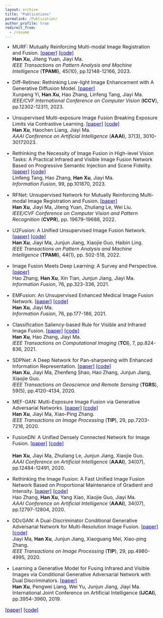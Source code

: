 ```yaml
---
layout: archive
title: "Publications"
permalink: /Publication/
author_profile: true
redirect_from:
  - /resume
---
```


* <font size=3>MURF: Mutually Reinforcing Multi-modal Image Registration and Fusion.
<a href="https://ieeexplore.ieee.org/stamp/stamp.jsp?tp=&arnumber=10145843"><font color=blue>[paper]</font></a>
<a href="https://github.com/hanna-xu/MURF"><font color=blue>[code]</font></a><br>
<b>Han Xu</b>, Jiteng Yuan, Jiayi Ma.<br>
<i>IEEE Transactions on Pattern Analysis and Machine Intelligence</i> (<b>TPAMI</b>), 45(10), pp.12148-12166, 2023.

* <font size=3>Diff-Retinex: Rethinking Low-light Image Enhancement with A Generative Diffusion Model.
<a href="https://openaccess.thecvf.com/content/ICCV2023/papers/Yi_Diff-Retinex_Rethinking_Low-light_Image_Enhancement_with_A_Generative_Diffusion_Model_ICCV_2023_paper.pdf"><font color=blue>[paper]</font></a><br>
Xunpeng Yi, <b>Han Xu</b>, Hao Zhang, Linfeng Tang, Jiayi Ma.<br>
<i>IEEE/CVF International Conference on Computer Vision</i> (<b>ICCV</b>), pp.12302-12311, 2023.

* <font size=3>Unsupervised Multi-exposure Image Fusion Breaking Exposure Limits via Contrastive Learning.
<a href="https://ojs.aaai.org/index.php/AAAI/article/view/25404"><font color=blue>[paper]</font></a>
<a href="https://github.com/HaoochenLiang/MEF-CL"><font color=blue>[code]</font></a><br>
 <b>Han Xu</b>, Haochen Liang, Jiayi Ma. <br>
<i>AAAI Conference on Artificial Intelligence</i> (<b>AAAI</b>), 37(3), 3010-30172023.

* <font size=3>Rethinking the Necessity of Image Fusion in High-level Vision Tasks: A Practical Infrared and Visible Image Fusion Network Based on Progressive Semantic Injection and Scene Fidelity.
<a href="https://pdf.sciencedirectassets.com/272144/1-s2.0-S1566253523X00074/1-s2.0-S1566253523001860/main.pdf?X-Amz-Security-Token=IQoJb3JpZ2luX2VjENT%2F%2F%2F%2F%2F%2F%2F%2F%2F%2FwEaCXVzLWVhc3QtMSJGMEQCIDBNfb4WJqhetMYVENHnTD14IdhkQwv4TwLYMh%2BB7%2BW0AiB%2F5WunfH9XEm4k9lYG5LlnnAPOJntcf4bO47z8EInRkCqzBQhdEAUaDDA1OTAwMzU0Njg2NSIMn2D4J1yvVybj7tC4KpAFBDyetKEgaM%2B5Oi4IyweWdbkvcuUlLvgoE5zBkR46K%2BuqQFhWtK3U93cvXI1WlzOuNioHngkCNxuSdvopudqT9ow%2FhmG8G5I2gbOoGl3SBkxAYraXbyeo8zh15S%2BQlD4PF0R%2F1BE3RAWIsVgm5aoO7E6DbIKnZwucOOGAgg7PmDM6yGtunjlzaIf84TIUk%2BVFejDtR5ilcs8AXBWxit2swQQOTXGnbL%2BW6vm9yhu6Au%2Bu9rY5%2B43KR5682o4BeADfPrX6%2B2%2FMlO%2FozlJkdEPeuN%2BQuJaBfIbz34S8WNVS1UK7HCYNJwsbdC6BlIniF7f0WsTGplEhfRTPuPxEUGzAMcTbPKYiu%2FwjEyjaik5%2BawYkRgGoW5etq7km5evBDlojs2Jd2HL1FOB2zaMTP9amQ%2BtYICZjFDRJkitNflmxBH3uNeqkMuXJ5fwmfPXxRo0UJG%2FU90Xp%2Fe3FMZF6F58txS5rf4dm3peLtOJ6jkAHdnZFwgT92oyjCpugDAX85J%2BnTAxPs0l0TUXLOBW7Hei6H1KCwmI1sJ5CzEffQT20JPNT%2Fl1to%2BKTUKdgPZ5SXSHVWO1nSAznZ9rEgQ%2B4qbGfyVYoLEnEyv7l94VkAN4N024IWuzeUWP0%2BivnmL%2BxFbPzV5TlY6UqPqPi8RELf0oiRjGn3qZnZv%2F%2BBDRI9Np6MZwl43ZRhOdeywUxJWb19G2VbxsVvDf4CdZnTiiEyU%2FHte%2FZ8jlc8oVRes2z0IEPr8KjZ4OG5xBWxKbH1jD2Cud%2B175st5JG%2FnMVJIf6xTfapVopSGDvjvqdwv6siJ4DIVIquRd3NlnaFvFIBSHa6sezwbq5Fv2%2F0YpwIIDgYNITTOL1tYVcWJO6g8WeEfIbgJ8wq7mgrAY6sgEdeIPb%2F%2F6Ago5rWO1DCianMh0ryXgqXZ6KDbW8eWkY3xyAzfMn9MjANmQNAUYI7VZ7Ac5s4%2FQIJ5UV%2BzOoxe1EkhYCavxQaDbJVBVKj5iIPgDKlQnm0GzShDmy75zGWmFerGbvYcdwSKb6Ip6mYYhRROcHDue9MnNIbjlQuXheeP1fPgP80kQ%2F%2BZI2HTTJo8leHs4VJ5quKbFDgvXE%2BX%2Blm4Grc8hPEhDACRHDrLu2CIqU&X-Amz-Algorithm=AWS4-HMAC-SHA256&X-Amz-Date=20231224T123909Z&X-Amz-SignedHeaders=host&X-Amz-Expires=300&X-Amz-Credential=ASIAQ3PHCVTYVXKCDKVG%2F20231224%2Fus-east-1%2Fs3%2Faws4_request&X-Amz-Signature=08a9bde2943b7f83d47d8f21186e15ea09dafde2a5c2412002ae5933b5b7d7e7&hash=81ac35db1fbb7b48796b7e02d0f8c91381c18a84ce2c59691fb877bfc29f9e49&host=68042c943591013ac2b2430a89b270f6af2c76d8dfd086a07176afe7c76c2c61&pii=S1566253523001860&tid=spdf-7beb442b-2b1e-452c-b016-d9909aff46c4&sid=523198c738cc504fde9a01359f9523ab000cgxrqa&type=client&tsoh=d3d3LnNjaWVuY2VkaXJlY3QuY29t&ua=190e5a51075f01560359&rr=83a8e7c8895ab45e&cc=cn"><font color=blue>[paper]</font></a>
<a href="https://github.com/Linfeng-Tang/PSFusion"><font color=blue>[code]</font></a><br>
Linfeng Tang, Hao Zhang, <b>Han Xu</b>, Jiayi Ma.<br>
<i>Information Fusion</i>, 99, pp.101870, 2023.

* <font size=3>RFNet: Unsupervised Network for Mutually Reinforcing Multi-modal Image Registration and Fusion.
<a href="https://openaccess.thecvf.com/content/CVPR2022/papers/Xu_RFNet_Unsupervised_Network_for_Mutually_Reinforcing_Multi-Modal_Image_Registration_and_CVPR_2022_paper.pdf"><font color=blue>[paper]</font></a><br>
<b>Han Xu</b>, Jiayi Ma, Jiteng Yuan, Zhuliang Le, Wei Liu.<br>
<i>IEEE/CVF Conference on Computer Vision and Pattern Recognition</i> (<b>CVPR</b>), pp. 19679-19688, 2022.

* <font size=3>U2Fusion: A Unified Unsupervised Image Fusion Network.
<a href="https://ieeexplore.ieee.org/stamp/stamp.jsp?tp=&arnumber=9151265"><font color=blue>[paper]</font></a>
<a href="https://github.com/hanna-xu/U2Fusion"><font color=blue>[code]</font></a><br>
<b>Han Xu</b>, Jiayi Ma, Junjun Jiang, Xiaojie Guo, Haibin Ling.<br>
<i>IEEE Transactions on Pattern Analysis and Machine Intelligence</i> (<b>TPAMI</b>), 44(1), pp. 502-518, 2022.

* <font size=3> Image Fusion Meets Deep Learning: A Survey and Perspective.
<a href="https://pdf.sciencedirectassets.com/272144/1-s2.0-S1566253521X00073/1-s2.0-S1566253521001342/main.pdf?X-Amz-Security-Token=IQoJb3JpZ2luX2VjENX%2F%2F%2F%2F%2F%2F%2F%2F%2F%2FwEaCXVzLWVhc3QtMSJGMEQCIH3IqgmIc3jWaqQr8ifzjs0nY6OO35flweTGrdVg%2FXOaAiBz9ukI7pikxtMw4ziQyofLUQ6XYn2yxvDdoZzcj2658yqzBQheEAUaDDA1OTAwMzU0Njg2NSIMJanfMuOCiJOam4hPKpAFE5vR3NAcHvfWx7Oo8BK1ZbQ4Z4btc2RTEYFUTy9kAtOGb%2FEqlGt6I2%2BSCgYvBiSi63fDApeRpPq4xws7Ngh6%2FAK3%2FX9JRyUeXYjA7I2E%2FRYXx5IzN7U6Za5114fapZz8T0H5JERSNCBke7NSO7YcJbenX1r2%2B40Mx8G2Tnfa4IhDfaEBi1YSDCX%2BySwtgG05wD%2F5%2B%2FASY0BRBhZswBgcnXXUrMJs0%2Be6AvpdbnWil4sMtOydbhgd5e6rYlQtMH23D9gEnH6afwJpvy9qG08n1U%2BC2I4tdKWZyp1ZyosaQ1CGnLPIC4XGF11Hqo2UoCyHaQ3v%2FESVT7jxkMPpszwa9SodActzaTOqvrfjzidwCtJ8mk6AsbS5SaIX4CI9bvCeTn92Pv%2FKc72DT%2BGXbkk47yvOULXwBxXG2zRcs5pzGilmgMQTcq%2Fo4PLOHF0daTMfPsFkdMYG%2FFliOSM9bx2LGQW%2FPhPZqaT0FYb%2F3gwNB7wzKmcSzTrCq3Lczg9gfAzs53LYoObAJBPeP58k13z3cbICXl1A1WpYsBsrDODY52OQo9b75KuIT2FjhFPxRnN1nD%2FRsJ8gjyGYO08b49P745Ee0rvvKWsGgy0nbcXwiDzJ8DonL80kVCvKNoeOIR%2BbmpKPpq7jn%2ByccWVmxU1oRpkLDrR3MPThEk2yqD%2FQa3%2BXMS%2FB3cFH30Xb%2BBkxZ%2Fd26yCaFA77AqSvpezD3EC6f0%2BWUMWd4ND1jidIitwfw41s7Lkln8oP2vZK7ETVTVlSE4AitSXBzEkHd%2BA7cxwBwayibMUrzJyz6gDaAlPNEYg9PFKVipSpRrvuBDnK81gJlvKrpTKggz9d9A6UYod9%2F3LDLVF9q7VlCPd1io%2BwdoUwvs6grAY6sgFzbI8EBQiK9Z7Ii8g3vS3Lo5tk3XomZY3sbDE9v%2Bn2BzDmavXLNCmeqSZ02JBxOFVGe8RBiJZlFLt5b4riFJWlvnXLooWgMTP2YmZ9CIZK8SQukuoOFFIevnAmh2feCNz4lu8AxXcVwMJOvldkQMq9zMAHKIxBs407VySYBFHYf1NzfYfDFZs11OTBBS6aZvj46VT5AWQ0D30pK1L%2Bcvhm4Wz%2F0UIIQAzmi3ozmE9%2BpY%2BM&X-Amz-Algorithm=AWS4-HMAC-SHA256&X-Amz-Date=20231224T134122Z&X-Amz-SignedHeaders=host&X-Amz-Expires=300&X-Amz-Credential=ASIAQ3PHCVTYTH5M7FGQ%2F20231224%2Fus-east-1%2Fs3%2Faws4_request&X-Amz-Signature=ccdef2a7b147410941345bcd8c075549f65a9c26d7042d5f9b35d934d743c838&hash=703e81c7c8d924dc4e468306871614a2a61d94bb2eeb94f640e25b29d3280d9e&host=68042c943591013ac2b2430a89b270f6af2c76d8dfd086a07176afe7c76c2c61&pii=S1566253521001342&tid=spdf-4be09052-811c-48fe-9302-0d7fe57b86df&sid=523198c738cc504fde9a01359f9523ab000cgxrqa&type=client&tsoh=d3d3LnNjaWVuY2VkaXJlY3QuY29t&ua=190e5a51075e50530505&rr=83a942ed9b7e515b&cc=cn&kca=eyJrZXkiOiIrMk1OZFR2RllGSUlJaUdadXBNek5MdURacjVTWDJJd3RicVZxcW9iR295TW4vQ2h0b1RvZ2VBVWJENWxyYkJPbGRuNmt3Z0hQdzdJVWdsMTNFQjZuNWFjWEsvRHhUWDJUVC8xWnU2K09TbTNkSlhMT0krT2FPQmMwdGZXOHR3OVg1cnZZWXE1ZFVYbnJLM1NVZWt6dzA2RUh0VTZxakFlaW1iYTlWREFXYmNPL3ZEcERRPT0iLCJpdiI6ImMyMGY3MTc0NTVkNzY4MGM1YzdhNDc3NWQyYTM1ODhhIn0=_1703425290804"><font color=blue>[paper]</font></a><br>
Hao Zhang, <b>Han Xu</b>, Xin Tian, Junjun Jiang, Jiayi Ma.<br>
<i>Information Fusion</i>, 76, pp.323-336, 2021.

* <font size=3>EMFusion: An Unsupervised Enhanced Medical Image Fusion Network.
<a href="https://pdf.sciencedirectassets.com/272144/1-s2.0-S1566253521X00073/1-s2.0-S1566253521001275/main.pdf?X-Amz-Security-Token=IQoJb3JpZ2luX2VjENX%2F%2F%2F%2F%2F%2F%2F%2F%2F%2FwEaCXVzLWVhc3QtMSJHMEUCIH1QP9aGBZa3teDDMkfex8%2BdEYyx4IXj4MwQxckpj0pZAiEA8NLaaxFhWJpLzCYlMoO3VtE81bh5XvhY7KLUgbvgsY4qsgUIXRAFGgwwNTkwMDM1NDY4NjUiDLUB6Zk3upWrKRphbyqPBbhiixN4tY9bSZPdZm%2B6XXdP2XYP3v1lZh%2FudiMKUGDNzoiubuTz1tiOoBOMFadTQpMsSdhkw%2FoIki8%2BtLkuGTstjyCXSr%2Bj2%2Bd9yOxDWQSGtMXBEomfYSL1W2qX9FnQWddff273nKe4jqLzGOMMKpTKdp1UC7kuHH9LLv1rWaFlrE5MjYBwoaBC3luKMkMUAyiMU6EoKESxPga0ggnQvF6H68rHDyy11CwAOWpBx7D4dYIlAS3HjSw1HwC1%2F9TH1%2FeZAcLYyVwgIVFca1MV%2F4xQ5pu70DNrHiw9GJ5jlm5wwn3qrbzK9H6nCr%2B3L%2F%2BpSdKX6tjSxaT8oDlZh42RiJAEbgUYcKZa%2FBxwBo868qZnqJMURMlA2Bsl%2BBUL8aBLF0i%2BmcUPxNI7hvg5pUTo6PhhpqJBLjnIPkGz4jdeF%2FGUUGEsyI%2BX4nOM%2B9c3P15Jh65gS2JKRb%2BIvAGKOjk7LspltNQjPpXAbpZ4zDkiFKG5ERNa%2BzP%2Bkvbc37AHd%2BhAc4B%2FFO%2Bekt7iOFYRd3F2ZmB5gA94c8h5168I150U2SQSbAGAPl%2BXSFNwiCPVkoSrx7OiUq%2FFIT4oq7WMaj8mw%2Bi6sDGyeilDAud8Cvpqeh1A3pSjStVMCtvvvBdjPQowdLxxvHNdCAbmJERoifG1kuloV9%2FT4XJ4H03iqnlg9YYFlnc7TOKrMr1qfxhqteyStY9uvBDlgu%2B0soGTL72D9PIsWTted0I0BgaL2MLHSpFecwccquL1iiJ1Cw%2BYIiy8JDPG5s9aXeoQkKx4qsKoVzqtAQgM39oj5K06EmV9Ix5CNgZ8fy8CgUgERxqTiENnFy5WQT2yl1UgHvivuvq8XArPCOZTrLrPstzAs%2BD3TqYw68CgrAY6sQFJPJ5VUfp%2F6VOPoUPgK6mwIiosQZyG7I4TBVPk6a7kElEEw4%2FxCPpT8UH7GZp0bPg%2BOSsFjMhe%2FOVLXtXgj%2BeX1sw1T6SOGjdj4wKnaF4iZHvE9%2Bo4HHGGb95ILyEl2P6864uGBU0RwgmvpoZzUNXWW6HLRTQGWk8QqlHzaGELIydWLYK7WKv%2B8RfHORQ6a3nIy7Diw0Mi1gl857s76qDsiHDTNICFTpKZRB6sutNqoII%3D&X-Amz-Algorithm=AWS4-HMAC-SHA256&X-Amz-Date=20231224T130608Z&X-Amz-SignedHeaders=host&X-Amz-Expires=300&X-Amz-Credential=ASIAQ3PHCVTYSOJZAJUY%2F20231224%2Fus-east-1%2Fs3%2Faws4_request&X-Amz-Signature=53de714f77677fbfc50a3cae65ef5b79a94a8bff9108c9efcbb49f1cb34064d4&hash=96159a793cd418bb103b792515a9d7950f71ea83b6d97d67751791b352ca3719&host=68042c943591013ac2b2430a89b270f6af2c76d8dfd086a07176afe7c76c2c61&pii=S1566253521001275&tid=spdf-ddd43cf3-bc45-47a8-a4d2-3e1a272730e0&sid=523198c738cc504fde9a01359f9523ab000cgxrqa&type=client&tsoh=d3d3LnNjaWVuY2VkaXJlY3QuY29t&ua=190e5a51075e54075555&rr=83a90f54f806e63e&cc=cn"><font color=blue>[paper]</font></a>
<a href="https://github.com/hanna-xu/EMFusion"><font color=blue>[code]</font></a><br>
<b>Han Xu</b>, Jiayi Ma.<br>
<i>Information Fusion</i>, 76, pp.177-186, 2021.

* <font size=3> Classification Saliency-based Rule for Visible and Infrared Image Fusion.
<a href="https://ieeexplore.ieee.org/stamp/stamp.jsp?tp=&arnumber=9502544"><font color=blue>[paper]</font></a>
<a href="https://github.com/hanna-xu/CSF"><font color=blue>[code]</font></a><br>
<b>Han Xu</b>, Hao Zhang, Jiayi Ma.<br>
<i>IEEE Transactions on Computational Imaging</i> (<b>TCI</b>), 7, pp.824-836, 2021.

* <font size=3> SDPNet: A Deep Network for Pan-sharpening with Enhanced Information Representation.
<a href="https://ieeexplore.ieee.org/abstract/document/9200533"><font color=blue>[paper]</font></a>
<a href="https://github.com/hanna-xu/SDPNet-for-pansharpening"><font color=blue>[code]</font></a><br>
<b>Han Xu</b>, Jiayi Ma, Zhenfeng Shao, Hao Zhang, Junjun Jiang, Xiaojie Guo.<br>
<i>IEEE Transactions on Geoscience and Remote Sensing</i> (<b>TGRS</b>), 59(5), pp.4120-4134, 2020.

* <font size=3> MEF-GAN: Multi-Exposure Image Fusion via Generative Adversarial Networks.
<a href="https://ieeexplore.ieee.org/stamp/stamp.jsp?tp=&arnumber=9112609"><font color=blue>[paper]</font></a>
<a href="https://github.com/hanna-xu/MEF-GAN"><font color=blue>[code]</font></a><br>
<b>Han Xu</b>, Jiayi Ma, Xiao-Ping Zhang.<br>
<i>IEEE Transactions on Image Processing</i> (<b>TIP</b>), 29, pp.7203-7216, 2020.

* <font size=3> FusionDN: A Unified Densely Connected Network for Image Fusion.
<a href="https://ojs.aaai.org/index.php/AAAI/article/view/6936"><font color=blue>[paper]</font></a>
<a href="https://github.com/hanna-xu/FusionDN"><font color=blue>[code]</font></a><br>  
<b>Han Xu</b>, Jiayi Ma, Zhuliang Le, Junjun Jiang, Xiaojie Guo.<br>
<i>AAAI Conference on Artificial Intelligence</i> (<b>AAAI</b>), 34(07), pp.12484-12491, 2020.

* <font size=3> Rethinking the Image Fusion: A Fast Unified Image Fusion Network Based on Proportional Maintenance of Gradient and Intensity.
<a href="https://ojs.aaai.org/index.php/AAAI/article/view/6975"><font color=blue>[paper]</font></a>
<a href="https://github.com/HaoZhang1018/PMGI_AAAI2020"><font color=blue>[code]</font></a><br>
Hao Zhang, <b>Han Xu</b>, Yang Xiao, Xiaojie Guo, Jiayi Ma.<br>
<i>AAAI Conference on Artificial Intelligence</i> (<b>AAAI</b>), 34(07), pp.12797-12804, 2020.

* <font size=3> DDcGAN: A Dual-Discriminator Conditional Generative Adversarial Network for Multi-Resolution Image Fusion.
<a href="https://ieeexplore.ieee.org/stamp/stamp.jsp?tp=&arnumber=9031751"><font color=blue>[paper]</font></a>
<a href="https://github.com/hanna-xu/DDcGAN"><font color=blue>[code]</font></a><br>
Jiayi Ma, <b>Han Xu</b>, Junjun Jiang, Xiaoguang Mei, Xiao-ping Zhang.<br>
<i>IEEE Transactions on Image Processing</i> (<b>TIP</b>), 29, pp.4980-4995, 2020.

* <font size=3> Learning a Generative Model for Fusing Infrared and Visible Images via Conditional Generative Adversarial Network with Dual Discriminators.
<a href="https://www.ijcai.org/proceedings/2019/0549.pdf"><font color=blue>[paper]</font></a><br>
<b>Han Xu</b>, Pengwei Liang, Wei Yu, Junjun Jiang, Jiayi Ma.<br>
International Joint Conference on Artificial Intelligence (<b>IJCAI</b>), pp.3954-3960, 2019.

<a href=""><font color=blue>[paper]</font></a>
<a href=""><font color=blue>[code]</font></a><br>
